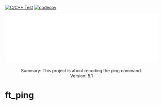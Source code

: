 [![C/C++ Test](https://github.com/GawinGowin/ft_ping/actions/workflows/run-test.yaml/badge.svg)](https://github.com/GawinGowin/ft_ping/actions/workflows/run-test.yaml)
[![codecov](https://codecov.io/gh/GawinGowin/ft_ping/graph/badge.svg?token=ApUfGXUe1u)](https://codecov.io/gh/GawinGowin/ft_ping)
<p align="center">
<picture>
 <source media="(prefers-color-scheme: dark)" srcset="./images/ft_ping_dark.png">
 <source media="(prefers-color-scheme: light)" srcset="./images/ft_ping_light.png">
 <img alt="ft_ping_banner" src="./images/ft_ping_dark.png">
</picture>
</p>
<p align="center">
Summary: This project is about recoding the ping command.<br>
Version: 5.1<br>
</p>

# ft_ping
